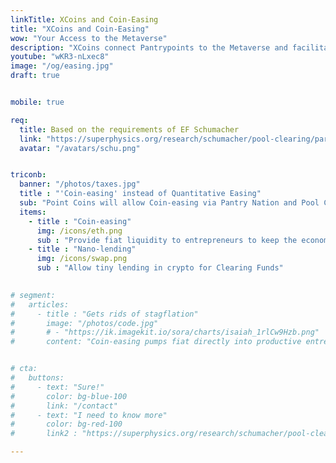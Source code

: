 ```yaml
---
linkTitle: XCoins and Coin-Easing
title: "XCoins and Coin-Easing"
wow: "Your Access to the Metaverse"
description: "XCoins connect Pantrypoints to the Metaverse and facilitates Pantrypoints World"
youtube: "wKR3-nLxec8"
image: "/og/easing.jpg"
draft: true


mobile: true

req:
  title: Based on the requirements of EF Schumacher
  link: "https://superphysics.org/research/schumacher/pool-clearing/part-1"
  avatar: "/avatars/schu.png"  


triconb:
  banner: "/photos/taxes.jpg"
  title : "'Coin-easing' instead of Quantitative Easing"
  sub: "Point Coins will allow Coin-easing via Pantry Nation and Pool Clearing via Pantry World"
  items:
    - title : "Coin-easing"
      img: /icons/eth.png
      sub : "Provide fiat liquidity to entrepreneurs to keep the economy going"     
    - title : "Nano-lending"
      img: /icons/swap.png
      sub : "Allow tiny lending in crypto for Clearing Funds"
      

# segment:
#   articles:
#     - title : "Gets rids of stagflation"
#       image: "/photos/code.jpg"
#       # - "https://ik.imagekit.io/sora/charts/isaiah_1rlCw9Hzb.png"
#       content: "Coin-easing pumps fiat directly into productive entrepreneurs so that they can scale and produce more goods and services for society. This is different from Quantitative Easing which pumps money into banks, and Universal Basic Income which pumps money into unproductive people."


# cta:
#   buttons:
#     - text: "Sure!"
#       color: bg-blue-100
#       link: "/contact"
#     - text: "I need to know more"
#       color: bg-red-100    
#       link2 : "https://superphysics.org/research/schumacher/pool-clearing/part-1"

---
```


